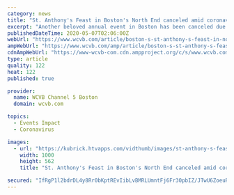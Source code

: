 ```yaml
---
category: news
title: "St. Anthony's Feast in Boston's North End canceled amid coronavirus pandemic"
excerpt: "Another beloved annual event in Boston has been canceled due to the coronavirus pandemic. Organizers of the St. Anthony's Feast announced the cancellation of this year's festival, along with the cancellation of the 2020 St."
publishedDateTime: 2020-05-07T02:06:00Z
webUrl: "https://www.wcvb.com/article/boston-s-st-anthony-s-feast-in-north-end-canceled-amid-coronavirus-pandemic/32395878"
ampWebUrl: "https://www.wcvb.com/amp/article/boston-s-st-anthony-s-feast-in-north-end-canceled-amid-coronavirus-pandemic/32395878"
cdnAmpWebUrl: "https://www-wcvb-com.cdn.ampproject.org/c/s/www.wcvb.com/amp/article/boston-s-st-anthony-s-feast-in-north-end-canceled-amid-coronavirus-pandemic/32395878"
type: article
quality: 122
heat: 122
published: true

provider:
  name: WCVB Channel 5 Boston
  domain: wcvb.com

topics:
  - Events Impact
  - Coronavirus

images:
  - url: "https://kubrick.htvapps.com/vidthumb/images/st-anthony-s-feast-boston-north-end-1588815525.jpg?crop=1xw:0.9991119005328597xh;center,top&resize=1200:*"
    width: 1000
    height: 562
    title: "St. Anthony's Feast in Boston's North End canceled amid coronavirus pandemic"

secured: "IfRgP1l2bdrDL4y8Rr0bKptREvIibLvBMRLUmntFj6Fr30pbIZ/JTwU6ZoeuRrMpkLwFxX0S2ZKXmA1k5urKbs8pMzg3aE5NXbCfus6cpOTLeEk1tL5TGgqIBuC8IOmZaEeswkizZAF5emsZ/x2eUJA7Hr4byFEU2oTaEk44tHP1vGT10oNka5AfCuLcypSpB2BZt53ikF8+iD4E75Jvk4TlUGW1/va0OB05tw3lO7KwWzlt0AcUA+PePdm1XYd9EyiG0yE2Pv7r9nSp6TaI5TQ9d2dsvUyOcBZdRrlxkgVC+liJ26ylilE+A0FoQBoF;HaU8a9mZ1fcRNzcLKgfesA=="
---
```


